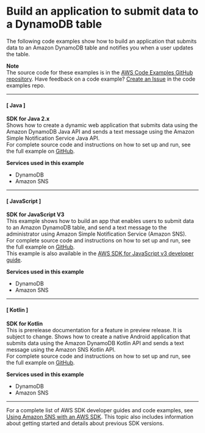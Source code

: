 # Build an application to submit data to a DynamoDB table<a name="example_cross_SubmitDataApp_section"></a>

The following code examples show how to build an application that submits data to an Amazon DynamoDB table and notifies you when a user updates the table\.

**Note**  
The source code for these examples is in the [AWS Code Examples GitHub repository](https://github.com/awsdocs/aws-doc-sdk-examples)\. Have feedback on a code example? [Create an Issue](https://github.com/awsdocs/aws-doc-sdk-examples/issues/new/choose) in the code examples repo\. 

------
#### [ Java ]

**SDK for Java 2\.x**  
 Shows how to create a dynamic web application that submits data using the Amazon DynamoDB Java API and sends a text message using the Amazon Simple Notification Service Java API\.   
 For complete source code and instructions on how to set up and run, see the full example on [GitHub](https://github.com/awsdocs/aws-doc-sdk-examples/tree/main/javav2/usecases/creating_first_project)\.   

**Services used in this example**
+ DynamoDB
+ Amazon SNS

------
#### [ JavaScript ]

**SDK for JavaScript V3**  
 This example shows how to build an app that enables users to submit data to an Amazon DynamoDB table, and send a text message to the administrator using Amazon Simple Notification Service \(Amazon SNS\)\.   
 For complete source code and instructions on how to set up and run, see the full example on [GitHub](https://github.com/awsdocs/aws-doc-sdk-examples/tree/main/javascriptv3/example_code/cross-services/submit-data-app)\.   
This example is also available in the [AWS SDK for JavaScript v3 developer guide](https://docs.aws.amazon.com/sdk-for-javascript/v3/developer-guide/cross-service-example-submitting-data.html)\.  

**Services used in this example**
+ DynamoDB
+ Amazon SNS

------
#### [ Kotlin ]

**SDK for Kotlin**  
This is prerelease documentation for a feature in preview release\. It is subject to change\.
 Shows how to create a native Android application that submits data using the Amazon DynamoDB Kotlin API and sends a text message using the Amazon SNS Kotlin API\.   
 For complete source code and instructions on how to set up and run, see the full example on [GitHub](https://github.com/awsdocs/aws-doc-sdk-examples/tree/main/kotlin/usecases/first_android_app)\.   

**Services used in this example**
+ DynamoDB
+ Amazon SNS

------

For a complete list of AWS SDK developer guides and code examples, see [Using Amazon SNS with an AWS SDK](sdk-general-information-section.md)\. This topic also includes information about getting started and details about previous SDK versions\.